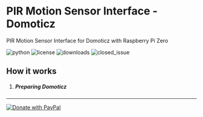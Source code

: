 # PIR Motion Sensor Interface - Domoticz
PIR Motion Sensor Interface for Domoticz with Raspberry Pi Zero

![python](https://img.shields.io/badge/python-3-brightgreen.svg) ![license](https://img.shields.io/github/license/erdose/pir_sensor) ![downloads](https://img.shields.io/github/downloads/erdose/pir_sensor/total) ![closed_issue](https://img.shields.io/github/issues-closed-raw/erdose/pir_sensor)

## How it works
1. ##### Preparing Domoticz


------
<a href="https://www.paypal.com/donate?hosted_button_id=6G4MHNDWJYKEY">
  <img src="https://www.paypalobjects.com/en_US/i/btn/btn_donateCC_LG.gif" alt="Donate with PayPal" />
</a>
